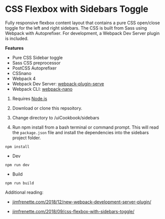# CSS Flexbox with Sidebars Toggle

Fully responsive flexbox content layout that contains a pure CSS open/close toggle for the left and right sidebars. The CSS is built from Sass using Webpack with Autoprefixer. For development, a Webpack Dev Server plugin is included.


**Features**

* Pure CSS Sidebar toggle
* Sass CSS preprocessor
* PostCSS Autoprefixer
* CSSnano
* Webpack 4
* Webpack Dev Server: [webpack-plugin-serve](https://github.com/shellscape/webpack-plugin-serve)
* Webpack CLI: [webpack-nano](https://github.com/shellscape/webpack-nano)


1. Requires [Node.js](https://nodejs.org "Node.js")

2. Download or clone this repsoitory.

3. Change directory to /uiCookbook/sidebars

4. Run npm install from a bash terminal or command prompt. This will read the `package.json` file and install the dependencies into the sidebars project folder.

```
npm install
```

- Dev

```
npm run dev
```


- Build

```
npm run build
```

Additional reading:

- [jimfrenette.com/2018/12/new-webpack-development-server-plugin/](https://jimfrenette.com/2018/12/new-webpack-development-server-plugin/)

- [jimfrenette.com/2018/09/css-flexbox-with-sidebars-toggle/](https://jimfrenette.com/2018/09/css-flexbox-with-sidebars-toggle/)

